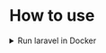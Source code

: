 # How to use


<details>
  <summary>Run laravel in Docker</summary>
  
  1. Clone the repositore

        ```shell
        $ git clone git@github.com:alexyucra/lara_docker.git

        $ cd lara_docker

        $ cp app/.env.example app/.env
        ```

  2. Enter to container php

        ```shell
        docker exec -it php /bin/bash
        or
        docker exec -it php ls -la
        ```
     * Install composer

           ```shell
           $ docker exec -it php apt update -y && apt upgrade -y
     
           $ docker exec -it php php -r "copy('https://getcomposer.org/installer', 'composer-setup.php');" 
           
           $ docker exec -it php wget -O composer-setup.php https://getcomposer.org/installer
           
           $ docker exec -it php composer --version
           
           $ docker exec -it php composer install
           
           $ docker exec -it php composer update
           ```

     * Install npm

           ```shell
           $ docker exec -it php apt install nodejs npm -y
     
           $ docker exec -it php node -v
           ```
     *  run below command for generate keygen and config cache
       
           > docker exec -it php php artisan key:generate

           > docker exec -it php php artisan config:cache

</details>



